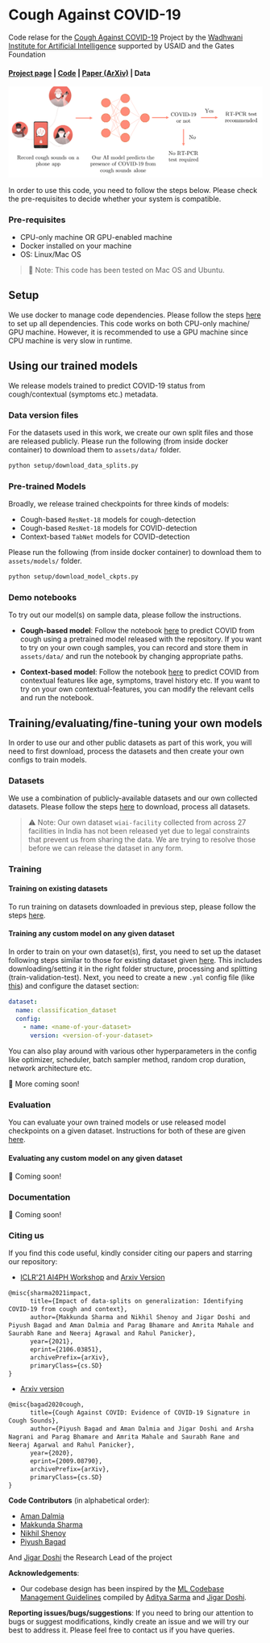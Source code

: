 # Cough Against COVID-19

Code relase for the [Cough Against COVID-19](https://www.wadhwaniai.org/work/cough-against-covid/) Project by the [Wadhwani Institute for Artificial Intelligence](https://www.wadhwaniai.org/) supported by USAID and the Gates Foundation

#### [Project page](https://www.wadhwaniai.org/work/cough-against-covid/) | [Code](https://github.com/WadhwaniAI/cough-against-covid/) | [Paper (ArXiv)](https://arxiv.org/abs/2009.08790) | Data

![Cough Against COVID-19](./assets/media/teaser-v6.png)


In order to use this code, you need to follow the steps below. Please check the pre-requisites to decide whether your system is compatible.

### Pre-requisites

* CPU-only machine OR GPU-enabled machine
* Docker installed on your machine
* OS: Linux/Mac OS

> :checkered_flag: Note: This code has been tested on Mac OS and Ubuntu.

## Setup

We use docker to manage code dependencies. Please follow the steps [here](./setup) to set up all dependencies. This code works on both CPU-only machine/ GPU machine. However, it is recommended to use a GPU machine since CPU machine is very slow in runtime.

## Using our trained models

We release models trained to predict COVID-19 status from cough/contextual (symptoms etc.) metadata.

### Data version files
For the datasets used in this work, we create our own split files and those are released publicly. Please run the following (from inside docker container) to download them to `assets/data/` folder.

```bash
python setup/download_data_splits.py
```

### Pre-trained Models

Broadly, we release trained checkpoints for three kinds of models:

* Cough-based `ResNet-18` models for cough-detection
* Cough-based `ResNet-18` models for COVID-detection
* Context-based `TabNet` models for COVID-detection

Please run the following (from inside docker container) to download them to `assets/models/` folder.

```bash
python setup/download_model_ckpts.py
```

### Demo notebooks

To try out our model(s) on sample data, please follow the instructions.

* **Cough-based model**: Follow the notebook [here](demo/covid_detection_from_cough.ipynb) to predict COVID from cough using a pretrained model released with the repository. If you want to try on your own cough samples, you can record and store them in `assets/data/` and run the notebook by changing appropriate paths.

* **Context-based model**: Follow the notebook [here](demo/covid_detection_from_contextual_data.ipynb) to predict COVID from contextual features like age, symptoms, travel history etc. If you want to try on your own contextual-features, you can modify the relevant cells and run the notebook.


## Training/evaluating/fine-tuning your own models

In order to use our and other public datasets as part of this work, you will need to first download, process the datasets and then create your own configs to train models.

### Datasets

We use a combination of publicly-available datasets and our own collected datasets. Please follow the steps [here](./datasets) to download, process all datasets.

> :warning: Note: Our own dataset `wiai-facility` collected from across 27 facilities in India has not been released yet due to legal constraints that prevent us from sharing the data. We are trying to resolve those before we can release the dataset in any form.

### Training

#### Training on existing datasets
To run training on datasets downloaded in previous step, please follow the steps [here](https://github.com/WadhwaniAI/cough-against-covid/tree/pb/cough-detection/training).

#### Training any custom model on any given dataset

In order to train on your own dataset(s), first, you need to set up the dataset following steps similar to those for existing dataset given [here](./datasets). This includes downloading/setting it in the right folder structure, processing and splitting (train-validation-test).
Next, you need to create a new `.yml` config file (like [this](./configs/experiments/iclrw/cough/v9.7/adamW_1e-4.yml)) and configure the dataset section:

```yml
dataset:
  name: classification_dataset
  config:
    - name: <name-of-your-dataset>
      version: <version-of-your-dataset>
```
You can also play around with various other hyperparameters in the config like optimizer, scheduler, batch sampler method, random crop duration, network architecture etc.

:construction: More coming soon!

### Evaluation

You can evaluate your own trained models or use released model checkpoints on a given dataset. Instructions for both of these are given [here](./evaluation/README.md).

#### Evaluating any custom model on any given dataset

:construction: Coming soon!

### Documentation

:construction: Coming soon!


### Citing us

If you find this code useful, kindly consider citing our papers and starring our repository:

* [ICLR'21 AI4PH Workshop](https://aiforpublichealth.github.io/papers/ICLR-AI4PH_paper_51.pdf) and [Arxiv Version](https://arxiv.org/abs/2106.03851)
```
@misc{sharma2021impact,
      title={Impact of data-splits on generalization: Identifying COVID-19 from cough and context}, 
      author={Makkunda Sharma and Nikhil Shenoy and Jigar Doshi and Piyush Bagad and Aman Dalmia and Parag Bhamare and Amrita Mahale and Saurabh Rane and Neeraj Agrawal and Rahul Panicker},
      year={2021},
      eprint={2106.03851},
      archivePrefix={arXiv},
      primaryClass={cs.SD}
}

```
* [Arxiv version](https://arxiv.org/abs/2009.08790)
```
@misc{bagad2020cough,
      title={Cough Against COVID: Evidence of COVID-19 Signature in Cough Sounds}, 
      author={Piyush Bagad and Aman Dalmia and Jigar Doshi and Arsha Nagrani and Parag Bhamare and Amrita Mahale and Saurabh Rane and Neeraj Agarwal and Rahul Panicker},
      year={2020},
      eprint={2009.08790},
      archivePrefix={arXiv},
      primaryClass={cs.SD}
}
```

**Code Contributors** (in alphabetical order):

* [Aman Dalmia](https://www.amandalmia.com/)
* [Makkunda Sharma](https://www.linkedin.com/in/makkunda-sharma-23960814a/?originalSubdomain=in)
* [Nikhil Shenoy](https://www.linkedin.com/in/nikhil-shenoy-01a7a6141/?originalSubdomain=in)
* [Piyush Bagad](https://bpiyush.github.io/)

And [Jigar Doshi](https://www.linkedin.com/in/jigarkdoshi/) the Research Lead of the project

**Acknowledgements**: 

* Our codebase design has been inspired by the [ML Codebase Management Guidelines](https://drive.google.com/file/d/1-JGPn9X6xLBe2qu61vKUJIy2ZM3BQ1cm/view?usp=sharing) compiled by [Aditya Sarma](https://adityaas.github.io/) and [Jigar Doshi](https://www.linkedin.com/in/jigarkdoshi/).

**Reporting issues/bugs/suggestions**: If you need to bring our attention to bugs or suggest modifications, kindly create an issue and we will try our best to address it. Please feel free to contact us if you have queries. 
